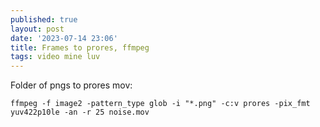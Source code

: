 ```yaml
---
published: true
layout: post
date: '2023-07-14 23:06'
title: Frames to prores, ffmpeg
tags: video mine luv 
---
```

Folder of pngs to prores mov:

    ffmpeg -f image2 -pattern_type glob -i "*.png" -c:v prores -pix_fmt yuv422p10le -an -r 25 noise.mov
